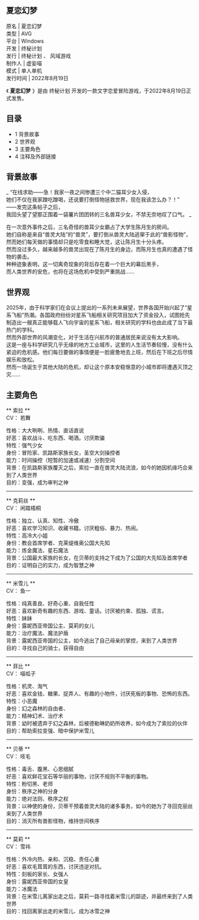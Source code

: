 夏恋幻梦  
---  
原名  |  夏恋幻梦   
类型  |  AVG   
平台  |  Windows   
开发  |  终秘计划   
发行  |  终秘计划  、  风域游戏   
制作人  |  虚妄喵   
模式  |  单人单机   
发行时间  |  2022年8月19日   
  
《 **夏恋幻梦** 》是由  终秘计划  开发的一款文字恋爱冒险游戏，于2022年8月19日正式发售。

##  目录

  * 1  背景故事 
  * 2  世界观 
  * 3  主要角色 
  * 4  注释及外部链接 

##  背景故事

_ “在线求助——急！我家一夜之间惨遭三个中二猫耳少女入侵，  
她们不仅在我家蹭吃蹭喝，还说要打倒怪物拯救世界，现在我该怎么办？！”  
——发完这条帖子之后，  
我回头望了望那正围着一袋薯片团团转的三名兽耳少女，不禁无奈地叹了口气。  _  
  
在一次意外事件之后，三名奇怪的兽耳少女霸占了大学生陈月生的房间。  
她们自称是来自“兽灵大陆”的“兽灵”，要打倒从兽灵大陆逃窜于此的“兽影怪物”，  
然而她们每天做的事情却只是吃零食和睡大觉，这让陈月生十分头疼。  
然而没过多久，越来越多的兽灵出现在了陈月生的身边，而陈月生也真的遭遇了怪物的袭击。  
种种迹象表明，这一切离奇现象的背后存在着一个巨大的幕后黑手，  
而人类世界的安危，也将在这场危机中受到严重挑战……

##  世界观

2025年，由于科学家们在会议上提出的一系列未来展望，世界各国开始兴起了“星系飞船”热潮。各国政府纷纷对星系飞船相关研究项目加大了资金投入，试图抢先制造出一艘真正能够载人飞向宇宙的星系飞船，相关研究的学科也由此成了当下最热门的学科。  
然而外部世界的风潮变化，对于生活在兴航市的普通居民来说没有太大影响。  
这是一座与科学研究几乎无缘的地方工业城市，这里的人生活节奏较慢，没有什么紧迫的危机感。他们每日要做的事情便是一脸疲惫地去上班，然后在下班之后尽情娱乐和放松。  
然而一场诞生于其他大陆的危机，却让这个原本安稳惬意的小城市即将遭遇灭顶之灾……

##  主要角色

** 索拉  **  
CV：  若舞

性格：大大咧咧、热情、直话直说  
好恶：喜欢战斗、吃东西、喝酒。讨厌欺骗  
特性：强气少女  
身份：冒险家、凯路斯家族长女，圣空大剑操控者  
能力：时间操控（短暂的加速或减速）分割空间  
背景：在凯路斯家族覆灭之后，索拉一直在兽灵大陆流浪，如今的她因机缘巧合来到了人类世界  
目的：变强，成为审判之神

* * *

** 克莉丝  **  
CV：  闲踏梧桐

性格：独立、认真、知性、冷傲  
好恶：喜欢学习知识、收藏书籍。讨厌粗俗、暴力、热闹。  
特性：高冷大小姐  
身份：教会首席学者、克莱缇维奥公国大先知  
能力：炼金魔法、星石魔法  
背景：公国最大家族的长女，在贝蒂的支持之下成为了公国的大先知及首席学者  
目的：证明自己的实力，成为智慧之神

* * *

** 米雪儿  **  
CV：  鱼一

性格：纯真善良、好奇心重、自我任性  
好恶：喜欢新奇有趣的东西、游戏、童话。讨厌被约束、孤独、谎言。  
特性：妹妹  
身份：露妮西亚帝国公主、莫莉的女儿  
能力：治疗魔法、魔法护盾  
背景：露妮西亚帝国的公主，如今逃出了自己母亲的掌控，来到了人类世界  
目的：寻找自己的骑士，获得自由

* * *

** 菲比  **  
CV：  喵呱子

性格：机灵、淘气  
好恶：喜欢金钱、糖果、捉弄人、有趣的小物件，讨厌死板的事物、恐怖的东西。  
特性：小恶魔  
身份：幻之森林的自由者、  
能力：精神幻术、治疗术  
背景：幼时被遗弃于幻之森林，后被德勒琳奶奶所收养，如今成为了索拉的伙伴  
目的：帮助索拉变强、暗中保护米雪儿

* * *

** 贝蒂  **  
CV：  吱毛

性格：毒舌、腹黑、心思细腻  
好恶：喜欢鲜花宝石等华丽的事物，讨厌不规则不平衡的事物。  
特性：粉切黑、老师  
身份：秩序之神的分身  
能力：绝对法则、秩序之权  
背景：以神使的身份，贝蒂干预着兽灵大陆的诸多事务，如今的她为了寻回克丽丝来到了人类世界  
目的：消灭所有兽影怪物，维持世间秩序

* * *

** 莫莉  **  
CV：  雪祎

性格：外冷内热、亲和、沉稳、责任心重  
好恶：喜欢毛茸茸的东西，讨厌违逆对抗。  
特性：刻板的家长、女强人  
身份：露妮西亚帝国的女皇  
能力：冰魔法  
背景：在米雪儿离家出走之后，莫莉一路寻找着米雪儿的踪迹，并最终来到了人类世界  
目的：找回离家出走的米雪儿、成为冰雪之神
